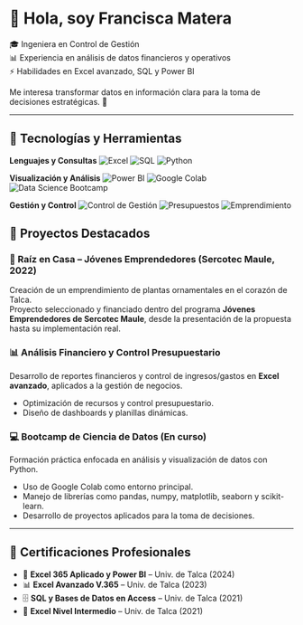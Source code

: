 # 👋 Hola, soy Francisca Matera

🎓 Ingeniera en Control de Gestión  
📊 Experiencia en análisis de datos financieros y operativos  
⚡ Habilidades en Excel avanzado, SQL y Power BI  

Me interesa transformar datos en información clara para la toma de decisiones estratégicas. 🚀
____________________________________________

## 🚀 Tecnologías y Herramientas

**Lenguajes y Consultas**
![Excel](https://img.shields.io/badge/Excel-217346?style=for-the-badge&logo=microsoft-excel&logoColor=white)
![SQL](https://img.shields.io/badge/SQL-336791?style=for-the-badge&logo=postgresql&logoColor=white)
![Python](https://img.shields.io/badge/Python-3776AB?style=for-the-badge&logo=python&logoColor=white)

**Visualización y Análisis**
![Power BI](https://img.shields.io/badge/Power%20BI-F2C811?style=for-the-badge&logo=powerbi&logoColor=black)
![Google Colab](https://img.shields.io/badge/Google%20Colab-F9AB00?style=for-the-badge&logo=googlecolab&logoColor=black)
![Data Science Bootcamp](https://img.shields.io/badge/Data%20Science%20Bootcamp-FF6F00?style=for-the-badge)

**Gestión y Control**
![Control de Gestión](https://img.shields.io/badge/Control%20de%20Gestión-003366?style=for-the-badge)
![Presupuestos](https://img.shields.io/badge/Presupuestos-006699?style=for-the-badge)
![Emprendimiento](https://img.shields.io/badge/Emprendimiento-28A745?style=for-the-badge)

## 📌 Proyectos Destacados

### 🌱 Raíz en Casa – Jóvenes Emprendedores (Sercotec Maule, 2022)
Creación de un emprendimiento de plantas ornamentales en el corazón de Talca.  
Proyecto seleccionado y financiado dentro del programa **Jóvenes Emprendedores de Sercotec Maule**, desde la presentación de la propuesta hasta su implementación real.

### 📊 Análisis Financiero y Control Presupuestario
Desarrollo de reportes financieros y control de ingresos/gastos en **Excel avanzado**, aplicados a la gestión de negocios.  
- Optimización de recursos y control presupuestario.  
- Diseño de dashboards y planillas dinámicas.  

### 💻 Bootcamp de Ciencia de Datos (En curso)
Formación práctica enfocada en análisis y visualización de datos con Python.  
- Uso de Google Colab como entorno principal.  
- Manejo de librerías como pandas, numpy, matplotlib, seaborn y scikit-learn.  
- Desarrollo de proyectos aplicados para la toma de decisiones.

---

## 🏅 Certificaciones Profesionales

- 📘 **Excel 365 Aplicado y Power BI** – Univ. de Talca (2024)  
- 📊 **Excel Avanzado V.365** – Univ. de Talca (2023)  
- 🗄️ **SQL y Bases de Datos en Access** – Univ. de Talca (2021)  
- 📑 **Excel Nivel Intermedio** – Univ. de Talca (2021)
